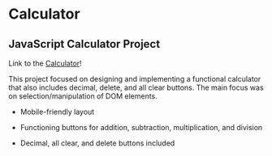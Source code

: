 # Calculator

## JavaScript Calculator Project

Link to the [Calculator](https://apcurran.github.io/calculator/)!

This project focused on designing and implementing a functional calculator that also includes decimal, delete, and all clear buttons.  The main focus was on selection/manipulation of DOM elements. 

- Mobile-friendly layout

- Functioning buttons for addition, subtraction, multiplication, and division

- Decimal, all clear, and delete buttons included